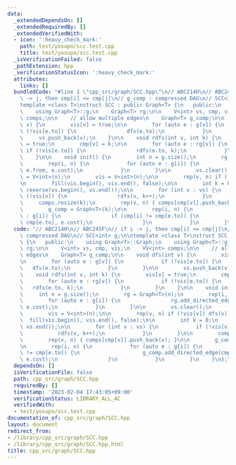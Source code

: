 ```yaml
---
data:
  _extendedDependsOn: []
  _extendedRequiredBy: []
  _extendedVerifiedWith:
  - icon: ':heavy_check_mark:'
    path: test/yosupo/scc.test.cpp
    title: test/yosupo/scc.test.cpp
  _isVerificationFailed: false
  _pathExtension: hpp
  _verificationStatusIcon: ':heavy_check_mark:'
  attributes:
    links: []
  bundledCode: "#line 1 \"cpp_src/graph/SCC.hpp\"\n// ABC214H\n// ABC245F\n// if i\
    \ -> j, then cmp[i] <= cmp[j]\n// g_comp : compressed DAG\n// SCC<int> g;\n\n\
    template <class T>\nstruct SCC : public Graph<T> {\n   public:\n    using Graph<T>::Graph;\n\
    \    using Graph<T>::g;\n    Graph<T> rg;\n\n    V<int> vs, cmp, vis;\n    VV<int>\
    \ comps;\n\n    // allow multiple edges\n    Graph<T> g_comp;\n\n    void dfs(int\
    \ v) {\n        vis[v] = true;\n\n        for (auto e : g[v]) {\n            if\
    \ (!vis[e.to]) {\n                dfs(e.to);\n            }\n        }\n\n   \
    \     vs.push_back(v);\n    }\n\n    void rdfs(int v, int k) {\n        vis[v]\
    \ = true;\n        cmp[v] = k;\n\n        for (auto e : rg[v]) {\n           \
    \ if (!vis[e.to]) {\n                rdfs(e.to, k);\n            }\n        }\n\
    \    }\n\n    void init() {\n        int n = g.size();\n        rg = Graph<T>(n);\n\
    \        rep(i, n) {\n            for (auto e : g[i]) {\n                rg.add_directed_edge(e.to,\
    \ e.from, e.cost);\n            }\n        }\n\n        vs.clear();\n        cmp\
    \ = V<int>(n);\n        vis = V<int>(n);\n\n        rep(v, n) if (!vis[v]) dfs(v);\n\
    \n        fill(vis.begin(), vis.end(), false);\n\n        int k = 0;\n       \
    \ reverse(vs.begin(), vs.end());\n\n        for (int v : vs) {\n            if\
    \ (!vis[v]) {\n                rdfs(v, k++);\n            }\n        }\n\n   \
    \     comps.resize(k);\n        rep(v, n) { comps[cmp[v]].push_back(v); }\n\n\
    \        g_comp = Graph<T>(k);\n\n        rep(i, n) {\n            for (auto e\
    \ : g[i]) {\n                if (cmp[i] != cmp[e.to]) {\n                    g_comp.add_directed_edge(cmp[i],\
    \ cmp[e.to], e.cost);\n                }\n            }\n        }\n    }\n};\n"
  code: "// ABC214H\n// ABC245F\n// if i -> j, then cmp[i] <= cmp[j]\n// g_comp :\
    \ compressed DAG\n// SCC<int> g;\n\ntemplate <class T>\nstruct SCC : public Graph<T>\
    \ {\n   public:\n    using Graph<T>::Graph;\n    using Graph<T>::g;\n    Graph<T>\
    \ rg;\n\n    V<int> vs, cmp, vis;\n    VV<int> comps;\n\n    // allow multiple\
    \ edges\n    Graph<T> g_comp;\n\n    void dfs(int v) {\n        vis[v] = true;\n\
    \n        for (auto e : g[v]) {\n            if (!vis[e.to]) {\n             \
    \   dfs(e.to);\n            }\n        }\n\n        vs.push_back(v);\n    }\n\n\
    \    void rdfs(int v, int k) {\n        vis[v] = true;\n        cmp[v] = k;\n\n\
    \        for (auto e : rg[v]) {\n            if (!vis[e.to]) {\n             \
    \   rdfs(e.to, k);\n            }\n        }\n    }\n\n    void init() {\n   \
    \     int n = g.size();\n        rg = Graph<T>(n);\n        rep(i, n) {\n    \
    \        for (auto e : g[i]) {\n                rg.add_directed_edge(e.to, e.from,\
    \ e.cost);\n            }\n        }\n\n        vs.clear();\n        cmp = V<int>(n);\n\
    \        vis = V<int>(n);\n\n        rep(v, n) if (!vis[v]) dfs(v);\n\n      \
    \  fill(vis.begin(), vis.end(), false);\n\n        int k = 0;\n        reverse(vs.begin(),\
    \ vs.end());\n\n        for (int v : vs) {\n            if (!vis[v]) {\n     \
    \           rdfs(v, k++);\n            }\n        }\n\n        comps.resize(k);\n\
    \        rep(v, n) { comps[cmp[v]].push_back(v); }\n\n        g_comp = Graph<T>(k);\n\
    \n        rep(i, n) {\n            for (auto e : g[i]) {\n                if (cmp[i]\
    \ != cmp[e.to]) {\n                    g_comp.add_directed_edge(cmp[i], cmp[e.to],\
    \ e.cost);\n                }\n            }\n        }\n    }\n};"
  dependsOn: []
  isVerificationFile: false
  path: cpp_src/graph/SCC.hpp
  requiredBy: []
  timestamp: '2023-02-04 17:43:05+09:00'
  verificationStatus: LIBRARY_ALL_AC
  verifiedWith:
  - test/yosupo/scc.test.cpp
documentation_of: cpp_src/graph/SCC.hpp
layout: document
redirect_from:
- /library/cpp_src/graph/SCC.hpp
- /library/cpp_src/graph/SCC.hpp.html
title: cpp_src/graph/SCC.hpp
---
```

